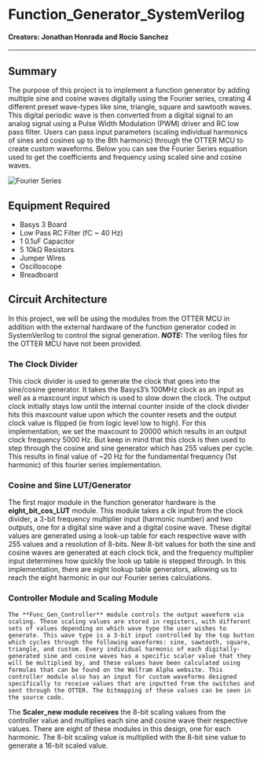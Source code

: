 # Function_Generator_SystemVerilog
#### Creators: Jonathan Honrada and Rocio Sanchez
-----
## Summary
The purpose of this project is to implement a function generator by adding multiple sine and cosine waves digitally using the Fourier series, creating 4 different preset wave-types like sine, triangle, square and sawtooth waves. This digital periodic wave is then converted from a digital signal to an analog signal using a Pulse Width Modulation (PWM) driver and RC low pass filter. Users can pass input parameters (scaling individual harmonics of sines and cosines up to the 8th harmonic) through the OTTER MCU to create custom waveforms. Below you can see the Fourier Series equation used to get the coefficients and frequency using scaled sine and cosine waves.

![Fourier Series](https://i.imgur.com/vigmnXx.png)

## Equipment Required
- Basys 3 Board
- Low Pass RC Filter (fC ~ 40 Hz)
- 1 0.1uF Capacitor
- 5 10kΩ Resistors
- Jumper Wires
- Oscilloscope
- Breadboard 

## Circuit Architecture
In this project, we will be using the modules from the OTTER MCU in addition with the external hardware of the function generator coded in SystemVerilog to control the signal generation. **_NOTE:_** The verilog files for the OTTER MCU have not been provided.

### The Clock Divider
This clock divider is used to generate the clock that goes into the sine/cosine generator. It takes the Basys3’s 100MHz clock as an input as well as a maxcount input which is used to slow down the clock. The output clock initially stays low until the internal counter inside of the clock divider hits this maxcount value upon which the counter resets and the output clock value is flipped (ie from logic level low to high). For this implementation, we set the maxcount to 20000 which results in an output clock frequency 5000 Hz. But keep in mind that this clock is then used to step through the cosine and sine generator which has 255 values per cycle. This results in final value of ~20 Hz for the fundamental frequency (1st harmonic) of this fourier series implementation. 

### Cosine and Sine LUT/Generator
The first major module in the function generator hardware is the **eight_bit_cos_LUT** module. This module takes a clk input from the clock divider, a 3-bit frequency multiplier input (harmonic number) and two outputs, one for a digital sine wave and a digital cosine wave. These digital values are generated using a look-up table for each respective wave with 255 values and a resolution of 8-bits. New 8-bit values for both the sine and cosine waves are generated at each clock tick, and the frequency multiplier input determines how quickly the look up table is stepped through. In this implementation, there are eight lookup table generators, allowing us to reach the eight harmonic in our our Fourier series calculations.

### Controller Module and Scaling Module
	The **Func_Gen_Controller** module controls the output waveform via scaling. These scaling values are stored in registers, with different sets of values depending on which wave type the user wishes to generate. This wave type is a 3-bit input controlled by the top button which cycles through the following waveforms: sine, sawtooth, square, triangle, and custom. Every individual harmonic of each digitally-generated sine and cosine waves has a specific scalar value that they will be multiplied by, and these values have been calculated using formulas that can be found on the Wolfram Alpha website. This controller module also has an input for custom waveforms designed specifically to receive values that are inputted from the switches and sent through the OTTER. The bitmapping of these values can be seen in the source code.
  The **Scaler_new module receives** the 8-bit scaling values from the controller value and multiplies each sine and cosine wave their respective values. There are eight of these modules in this design, one for each harmonic. The 8-bit scaling value is multiplied with the 8-bit sine value
to generate a 16-bit scaled value.
